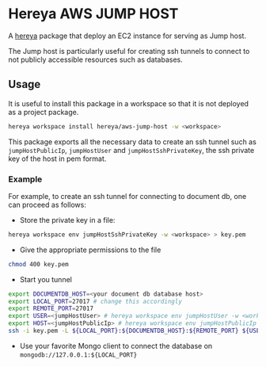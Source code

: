 # Hereya AWS JUMP HOST

A [hereya](https://github.com/hereya/hereya-cli) package that deploy an EC2 instance for serving as Jump host.

The Jump host is particularly useful for creating ssh tunnels to connect to not publicly accessible resources such as databases.

## Usage

It is useful to install this package in a workspace so that it is not deployed as a project package. 

```bash
hereya workspace install hereya/aws-jump-host -w <workspace>
```

This package exports all the necessary data to create an ssh tunnel such as `jumpHostPublicIp`, `jumpHostUser` and `jumpHostSshPrivateKey`, the ssh private key of the host in pem format.

### Example
For example, to create an ssh tunnel for connecting to document db, one can proceed as follows:

* Store the private key in a file: 
```bash
hereya workspace env jumpHostSshPrivateKey -w <workspace> > key.pem
```
* Give the appropriate permissions to the file
```bash
chmod 400 key.pem
```

* Start you tunnel
```bash
export DOCUMENTDB_HOST=<your document db database host>
export LOCAL_PORT=27017 # change this accordingly
export REMOTE_PORT=27017
export USER=<jumpHostUser> # hereya workspace env jumpHostUser -w <workspace>
export HOST=<jumpHostPublicIp> # hereya workspace env jumpHostPublicIp -w <workspace>
ssh -i key.pem -L ${LOCAL_PORT}:${DOCUMENTDB_HOST}:${REMOTE_PORT} ${USER}@${HOST} -N
```

* Use your favorite Mongo client to connect the database on `mongodb://127.0.0.1:${LOCAL_PORT}`

